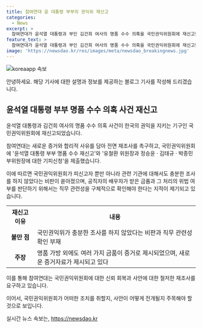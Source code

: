 ```yaml
---
title: 참여연대 윤 대통령 부부의 권익위 재신고
categories:
  - News
excerpt: >
  참여연대가 윤석열 대통령과 부인 김건희 여사의 명품 수수 의혹을 국민권익위원회에 재신고했다. 새로운 증거와 합리적 사유를 제시하며 전면 재조사를 촉구하고 윤석열 대통령 부부와 권익위원장 등에 대한 기피신청을 제출했다. 참여연대는 국민권익위의 조사가 부족하다며 제대로된 조사를 요구하고, 명품 외에도 다수의 금품이 전달된 사실을 주장하며 재신고 이유를 밝혔다.
feature_text: >
  참여연대가 윤석열 대통령과 부인 김건희 여사의 명품 수수 의혹을 국민권익위원회에 재신고했다. 새로운 증거와 합리적 사유를 제시하며 전면 재조사를 촉구하고 윤석열 대통령 부부와 권익위원장 등에 대한 기피신청을 제출했다. 참여연대는 국민권익위의 조사가 부족하다며 제대로된 조사를 요구하고, 명품 외에도 다수의 금품이 전달된 사실을 주장하며 재신고 이유를 밝혔다.
image: 'https://newsdao.kr/res/images/meta/newsdao_breakingnews.jpg'
---
```


<p><img src="https://newsdao.kr/res/images/meta/newsdao_breakingnews.jpg" alt="koreaapp 속보" /></p>

<p>안녕하세요. 해당 기사에 대한 설명과 정보를 제공하는 블로그 기사를 작성해 드리겠습니다.</p>

<h2 data-ke-size="size26">윤석열 대통령 부부 명품 수수 의혹 사건 재신고</h2>

<p>윤석열 대통령과 김건희 여사의 명품 수수 의혹 사건이 한국의 권익을 지키는 기구인 국민권익위원회에 재신고되었습니다.</p>

<p data-ke-size="size16">참여연대는 새로운 증거와 합리적 사유를 담아 전면 재조사를 촉구하고, 국민권익위원회에 '윤석열 대통령 부부 명품 수수 재신고'와 '유철환 위원장과 정승윤 · 김태규 · 박종민 부위원장에 대한 기피신청'을 제출했습니다.</p>

<p>이에 따르면 국민권익위원회가 피신고자 뿐만 아니라 관련 기관에 대해서도 충분한 조사를 하지 않았다는 비판이 쏟아졌으며, 공직자의 배우자가 받은 금품과 그 처리의 위법 여부를 판단하기 위해서는 직무 관련성을 구체적으로 확인해야 한다는 지적이 제기되고 있습니다.</p>

<table>
    <tr>
        <th>재신고 이유</th>
        <th>내용</th>
    </tr>
    <tr>
        <td style="text-align: center; height: 17px;"><b>불만 점</b></td>
        <td>국민권익위가 충분한 조사를 하지 않았다는 비판과 직무 관련성 확인 부재</td>
    </tr>
    <tr>
        <td style="text-align: center; height: 17px;"><b>주장</b></td>
        <td>명품 가방 외에도 여러 가지 금품이 증거로 제시되었으며, 새로운 증거자료가 제시되고 있다</td>
    </tr>
</table>

<p>이를 통해 참여연대는 국민권익위원회에 대한 신뢰 회복과 사안에 대한 철저한 재조사를 요구하고 있습니다.</p>

<p>이어서, 국민권익위원회가 어떠한 조치를 취할지, 사안이 어떻게 전개될지 주목해야 할 것으로 보입니다.</p>
실시간 뉴스 속보는, <a href="https://newsdao.kr" rel="dofollow">https://newsdao.kr</a>


